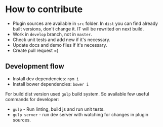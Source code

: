 # How to contribute

* Plugin sources are available in `src` folder. In `dist` you can find already built versions, don't change it. IT will be rewrited on next build.
* Work in `develop` branch, not in `master`.
* Check unit tests and add new if it's necessary.
* Update docs and demo files if it's necessary.
* Create pull request =)

## Development flow

* Install dev dependencies: `npm i`
* Install bower dependencies: `bower i`

For build dist version used `gulp` build system. So available few useful commands for developer:
* `gulp` - Run linting, build js and run unit tests.
* `gulp server` - run dev server with watching for changes in plugin sources.
